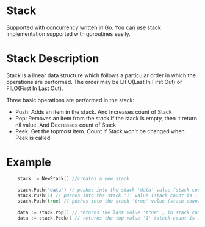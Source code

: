# Stack 

Supported with concurrency written in Go.
You can use stack implementation supported with goroutines easily.

# Stack Description

Stack is a linear data structure which follows a particular order in which the operations are performed.
The order may be LIFO(Last In First Out) or FILO(First In Last Out).

Three basic operations are performed in the stack:
- Push: Adds an item in the stack. And Increases count of Stack
- Pop: Removes an item from the stack.If the stack is empty, then it return nil value. And Decreases count of Stack
- Peek: Get the topmost item. Count if Stack won't be changed when Peek is called

# Example

```go
	stack := NewStack() //creates a new stack
	
	stack.Push("data") // pushes into the stack 'data' value (stack count is : 1)
	stack.Push(1) // pushes into the stack '1' value (stack count is : 2)
	stack.Push(true) // pushes into the stack 'true' value (stack count is : 3)
	
	data := stack.Pop() // returns the last value 'true' , in stack count is : 2
	data := stack.Peek() // returns the top value '1' (stack count is : 2)- count won't be changed

```

